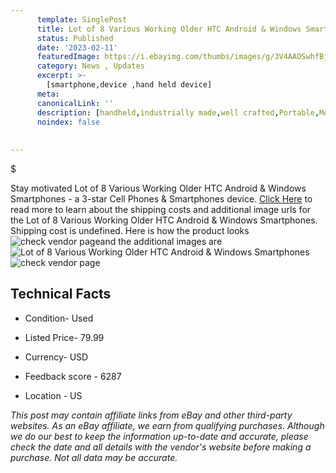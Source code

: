 ```yaml
---
      template: SinglePost
      title: Lot of 8 Various Working Older HTC Android & Windows Smartphones
      status: Published
      date: '2023-02-11'
      featuredImage: https://i.ebayimg.com/thumbs/images/g/3V4AAOSwhfBj2qf3/s-l225.jpg
      category: News , Updates
      excerpt: >-
        [smartphone,device ,hand held device]
      meta:
      canonicalLink: ''
      description: [handheld,industrially made,well crafted,Portable,Mobile,Compact,Convenient,Lightweight,Maneuverable,Man-portable,Miniature,Carriable,Hand-held,Light,Holdable,Transportable,Mobile device,Pocket-sized,On-the-go,Wireless,Cordless,Compact size,Convenient size, smartphone,device ,hand held device]
      noindex: false
      
        
---
```

$

Stay motivated Lot of 8 Various Working Older HTC Android & Windows Smartphones - a 3-star Cell Phones & Smartphones device. [Click Here](https://www.ebay.com/itm/234881793238?hash=item36b00bbcd6%3Ag%3A3V4AAOSwhfBj2qf3&mkevt=1&mkcid=1&mkrid=711-53200-19255-0&campid=%253CePNCampaignId%253E&customid=%253CreferenceId%253E&toolid=10049) to read more to learn about the shipping costs and additional image urls for the Lot of 8 Various Working Older HTC Android & Windows Smartphones. Shipping cost is undefined. Here is how the product looks ![check vendor page](https://i.ebayimg.com/thumbs/images/g/3V4AAOSwhfBj2qf3/s-l225.jpg)and the additional images are![Lot of 8 Various Working Older HTC Android & Windows Smartphones](https://i.ebayimg.com/images/g/3V4AAOSwhfBj2qf3/s-l1600.jpg)![check vendor page](https://origin-galleryplus.ebayimg.com/ws/web/234881793238_2_0_1/225x225.jpg,https://origin-galleryplus.ebayimg.com/ws/web/234881793238_3_0_1/225x225.jpg,https://origin-galleryplus.ebayimg.com/ws/web/234881793238_4_0_1/225x225.jpg,https://origin-galleryplus.ebayimg.com/ws/web/234881793238_5_0_1/225x225.jpg,https://origin-galleryplus.ebayimg.com/ws/web/234881793238_6_0_1/225x225.jpg,https://origin-galleryplus.ebayimg.com/ws/web/234881793238_7_0_1/225x225.jpg)



 ## Technical Facts 



     
      

 - Condition- Used 


      

 - Listed Price- 79.99 


      

 - Currency- USD 


      

 - Feedback score - 6287 


      

 - Location - US 


      
      

 *_This post may contain affiliate links from eBay and other third-party websites. As an eBay affiliate, we earn from qualifying purchases. Although we do our best to keep the information up-to-date and accurate, please check the date and all details with the vendor's website before making a purchase. Not all data may be accurate._*






